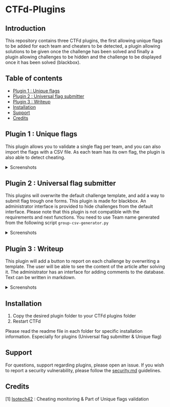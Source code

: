 # CTFd-Plugins

## Introduction

This repository contains three CTFd plugins, the first allowing unique flags to be added for each team and cheaters to be detected, a plugin allowing solutions to be given once the challenge has been solved and finally a plugin allowing challenges to be hidden and the challenge to be displayed once it has been solved (blackbox).

## Table of contents

<!-- TOC start (generated with https://github.com/derlin/bitdowntoc) -->

- [Plugin 1 : Unique flags](#plugin-1-unique-flags)
- [Plugin 2 : Universal flag submitter](#plugin-2-universal-flag-submitter)
- [Plugin 3 : Writeup](#plugin-3-writeup)
- [Installation](#installation)
- [Support](#support)
- [Credits](#credits)

<!-- TOC end -->

<!-- TOC --><a name="plugin-1-unique-flags"></a>

## Plugin 1 : Unique flags
This plugin allows you to validate a single flag per team, and you can also import the flags with a CSV file. As each team has its own flag, the plugin is also able to detect cheating.
<details>
  <summary>Screenshots</summary>
  
![Batch admin](Screenshots/unique_flags/admin.png)

![Single flag admin](Screenshots/unique_flags/admin-single.png)


![Cheating view](Screenshots/unique_flags/admin-cheating.png)
</details>


<!-- TOC --><a name="plugin-2-universal-flag-submitter"></a>

## Plugin 2 : Universal flag submitter
This plugins will overwrite the default challenge template, and add a way to submit flag trough one forms. This plugin is made for blackbox. An administrator interface is provided to hide challenges from the default interface. Please note that this plugin is not compatible with the requirements and next functions. You need to use Team name generated from the following script `group-csv-generator.py` 

<details>
  <summary>Screenshots</summary>

![Admin view](Screenshots/universal_flag_submitter/admin.png)

![User view](Screenshots/universal_flag_submitter/user.png)
</details>


<!-- TOC --><a name="plugin-3-writeup"></a>

## Plugin 3 : Writeup
This plugin will add a button to report on each challenge by overwriting a template. The user will be able to see the content of the article after solving it.
The administrator has an interface for adding comments to the database. Text can be written in markdown.

<details>
  <summary>Screenshots</summary>

![Admin view](Screenshots/writeup/plugin-admin-markdown.png)

![User link](Screenshots/writeup/plugin-user.png)

![User view](Screenshots/writeup/plugin-user-show.png)

</details>

<!-- TOC --><a name="installation"></a>
## Installation

1. Copy the desired plugin folder to your CTFd plugins folder
2. Restart CTFd

Please read the readme file in each folder for specific installation information. Especially for plugins (Universal flag submitter & Unique flag)

<!-- TOC --><a name="support"></a>
## Support

For questions, support regarding plugins, please open an issue. If you wish to report a security vulnerability, please follow the [security.md](security.md) guidelines.

<!-- TOC --><a name="credits"></a>
## Credits

[1] [Isotech42](https://github.com/Isotech42/CTFd-RedHerring) : Cheating monitoring & Part of Unique flags validation